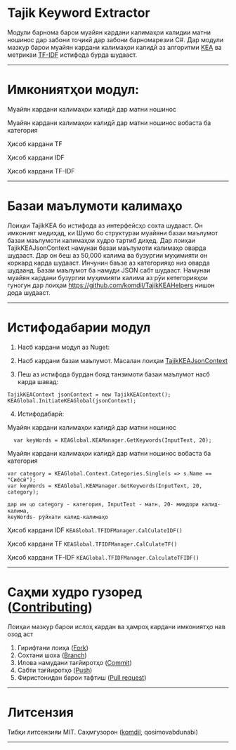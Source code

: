 # Tajik Keyword Extractor 
Модули барнома барои муайян кардани калимаҳои 
калидии матни ношинос дар забони тоҷикӣ дар забони барномарезии C#. 
Дар модули мазкур барои муайян кардани калимаҳои калидӣ аз алгоритми <a href="https://en.wikipedia.org/wiki/Keyword_extraction">KEA</a> ва 
метрикаи <a href="https://en.wikipedia.org/wiki/Tf%E2%80%93idf">TF-IDF</a> истифода бурда шудааст. 
_________________________


# Имкониятҳои модул:

Муайян кардани калимаҳои калидӣ дар матни ношинос

Муайян кардани калимаҳои калидӣ дар матни ношинос вобаста ба категория

Ҳисоб кардани TF

Ҳисоб кардани IDF

Ҳисоб кардани TF-IDF
_______________________________


# Базаи маълумоти калимаҳо

Лоиҳаи TajikKEA бо истифода аз интерфейсҳо сохта шудааст. Он имконият медиҳад, ки Шумо 
бо структураи муайяни базаи маълумот базаи маълумоти калимаҳои худро тартиб диҳед. 
Дар лоиҳаи TajikKEAJsonContext намунаи базаи маълумоти калимаҳо оварда шудааст. 
Дар он беш аз 50,000 калима ва бузургии муҳимияти он коркард карда шудааст. Инчунин баъзе аз 
категорияҳо низ оварда шудаанд. Базаи маълумот ба намуди JSON сабт шудааст. 
Намунаи муайян кардани бузургии муҳимияти калима аз рӯи кетегорияҳои гуногун дар 
лоиҳаи https://github.com/komdil/TajikKEAHelpers нишон дода шудааст.
_____________________________________________

# Истифодабарии модул
1. Насб кардани модул аз Nuget:

2. Насб кардани базаи маълумот. Масалан лоиҳаи <a href="https://github.com/komdil/Tajik-Keyword-Extractor/tree/master/TajikKEAJsonContext">TajikKEAJsonContext</a>

3. Пеш аз истифода бурдан бояд танзимоти базаи маълумот насб карда шавад:
```
TajikKEAContext jsonContext = new TajikKEAContext();
KEAGlobal.InitiateKEAGlobal(jsonContext);
```
4. Истифодабарӣ:
  
  Муайян кардани калимаҳои калидӣ дар матни ношинос
  ```
	var keyWords = KEAGlobal.KEAManager.GetKeywords(InputText, 20);
  ```
	
  Муайян кардани калимаҳои калидӣ дар матни ношинос вобаста ба категория
  

  ```
  var category = KEAGlobal.Context.Categories.Single(s => s.Name == "Сиёсӣ"); 
  var keyWords = KEAGlobal.KEAManager.GetKeywords(InputText, 20, category);
  ``` 
	
	дар ин ҷо category - категория, InputText - матн, 20- миқдори калид-калима, 
	keyWords- рӯйхати калид-калимаҳо


Ҳисоб кардани IDF 
	 ```KEAGlobal.TFIDFManager.CalCulateIDF() ```
	

Ҳисоб кардани TF
	```KEAGlobal.TFIDFManager.CalCulateTF()```
	

Ҳисоб кардани TF-IDF
	```KEAGlobal.TFIDFManager.CalculateTFIDF()```

________________________________


# Саҳми худро гузоред (<a href="https://github.blog/2013-01-07-introducing-contributions/#:~:text=You're%20making%20contributions%20to,sorted%20by%20your%20recent%20impact.">Contributing</a>)

Лоиҳаи мазкур барои ислоҳ кардан ва ҳамроҳ кардани имкониятҳо нав озод аст
1. Гирифтани лоиҳа (<a href="https://git-fork.com/">Fork</a>)
2. Сохтани шоха (<a href="https://git-scm.com/docs/git-branch">Branch</a>)
3. Илова намудани тағйиротҳо (<a href="https://github.com/git-guides/git-commit">Commit</a>)
4. Сабти тағйиротҳо (<a href="https://git-scm.com/docs/git-push">Push</a>)
5. Фиристонидан барои тафтиш (<a href="https://docs.github.com/en/github/collaborating-with-issues-and-pull-requests/proposing-changes-to-your-work-with-pull-requests/creating-a-pull-request">Pull request</a>)
______________________________________

# Литсензия
Тибқи литсензияи MIT.
Саҳмгузорон (<a href="https://github.com/komdil">komdil</a>, qosimovabdunabi)
_____________________________________________

